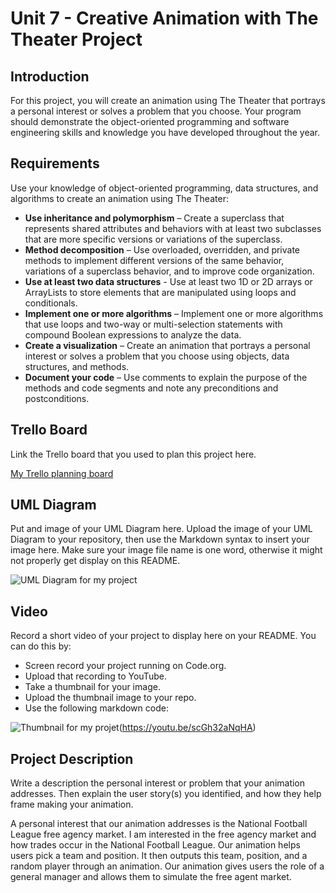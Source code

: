 # Unit 7 - Creative Animation with The Theater Project

## Introduction

For this project, you will create an animation using The Theater that portrays a personal interest or solves a problem that you choose. Your program should demonstrate the object-oriented programming and software engineering skills and knowledge you have developed throughout the year.

## Requirements

Use your knowledge of object-oriented programming, data structures, and algorithms to create an animation using The Theater:

- **Use inheritance and polymorphism** – Create a superclass that represents shared attributes and behaviors with at least two subclasses that are more specific versions or variations of the superclass.
- **Method decomposition** – Use overloaded, overridden, and private methods to implement different versions of the same behavior, variations of a superclass behavior, and to improve code organization.
- **Use at least two data structures** - Use at least two 1D or 2D arrays or ArrayLists to store elements that are manipulated using loops and conditionals.
- **Implement one or more algorithms** – Implement one or more algorithms that use loops and two-way or multi-selection statements with compound Boolean expressions to analyze the data.
- **Create a visualization** – Create an animation that portrays a personal interest or solves a problem that you choose using objects, data structures, and methods.
- **Document your code** – Use comments to explain the purpose of the methods and code segments and note any preconditions and postconditions.

## Trello Board

Link the Trello board that you used to plan this project here. 

[My Trello planning board](https://trello.com/b/b6Fc4qSZ/unit-7-project-planning)

## UML Diagram

Put and image of your UML Diagram here. Upload the image of your UML Diagram to your repository, then use the Markdown syntax to insert your image here. Make sure your image file name is one word, otherwise it might not properly get display on this README.

![UML Diagram for my project](https://github.com/user-attachments/assets/19d4c1b3-f979-428f-afa7-58c5b5c2f92c)

## Video

Record a short video of your project to display here on your README. You can do this by:

- Screen record your project running on Code.org.
- Upload that recording to YouTube.
- Take a thumbnail for your image.
- Upload the thumbnail image to your repo.
- Use the following markdown code:

![Thumbnail for my projet](https://github.com/user-attachments/assets/f02385b5-ce6a-45bb-9a7c-72c00b2d204e)(https://youtu.be/scGh32aNqHA)

## Project Description

Write a description the personal interest or problem that your animation addresses. Then explain the user story(s) you identified, and how they help frame making your animation.

A personal interest that our animation addresses is the National Football League free agency market. I am interested in the free agency market and how trades occur in the National Football League. Our animation helps users pick a team and position. It then outputs this team, position, and a random player through an animation. Our animation gives users the role of a general manager and allows them to simulate the free agent market.
